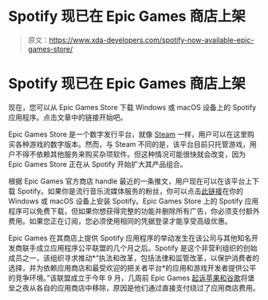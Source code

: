 # Spotify 现已在 Epic Games 商店上架

> 原文：<https://www.xda-developers.com/spotify-now-available-epic-games-store/>

# Spotify 现已在 Epic Games 商店上架

现在，您可以从 Epic Games Store 下载 Windows 或 macOS 设备上的 Spotify 应用程序。点击文章中的链接开始吧。

Epic Games Store 是一个数字发行平台，就像 [Steam](https://www.xda-developers.com/tag/steam/) 一样，用户可以在这里购买各种游戏的数字版本。然而，与 Steam 不同的是，该平台目前只托管游戏，用户不得不依赖其他服务来购买杂项软件。但这种情况可能很快就会改变，因为 Epic Games Store 正在从 Spotify 开始扩大其产品组合。

根据 Epic Games 官方商店 handle 最近的一条推文，用户现在可以在该平台上下载 Spotify。如果你是流行音乐流媒体服务的粉丝，你可以点击[此链接](https://www.epicgames.com/store/en-US/product/spotify/home)在你的 Windows 或 macOS 设备上安装 Spotify。Epic Games Store 上的 Spotify 应用程序可以免费下载，但如果你想获得完整的功能并删除所有广告，你必须支付额外费用。如果您正在订阅，您必须使用相同的凭据登录才能享受高级优惠。

Epic Games 在其商店上提供 Spotify 应用程序的举动发生在该公司与其他知名开发商联手成立应用程序公平联盟的几个月之后。Spotify 是这个非营利组织的创始成员之一，该组织寻求推动*“执法和改革，包括法律和监管改革，以保护消费者的选择，并为依赖应用商店和最受欢迎的把关者平台*的应用和游戏开发者提供公平的竞争环境。”该联盟成立于今年 9 月，几周前 Epic Games [起诉苹果和谷歌](https://www.xda-developers.com/fortnite-circumvents-google-play-fees-direct-payment-option/)将堡垒之夜从各自的应用商店中移除，原因是他们通过直接支付绕过了应用商店费用。